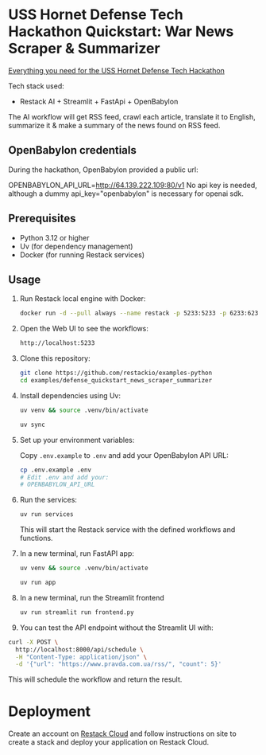 # USS Hornet Defense Tech Hackathon Quickstart: War News Scraper & Summarizer

[Everything you need for the USS Hornet Defense Tech Hackathon](https://lu.ma/uss-hornet-hackathon?tk=DNbUwU)

Tech stack used:

- Restack AI + Streamlit + FastApi + OpenBabylon

The AI workflow will get RSS feed, crawl each article, translate it to English, summarize it & make a summary of the news found on RSS feed.

## OpenBabylon credentials

During the hackathon, OpenBabylon provided a public url:

OPENBABYLON_API_URL=http://64.139.222.109:80/v1
No api key is needed, although a dummy api_key="openbabylon" is necessary for openai sdk.

## Prerequisites

- Python 3.12 or higher
- Uv (for dependency management)
- Docker (for running Restack services)

## Usage

1. Run Restack local engine with Docker:

   ```bash
   docker run -d --pull always --name restack -p 5233:5233 -p 6233:6233 -p 7233:7233 -p 9233:9233 ghcr.io/restackio/restack:main
   ```

2. Open the Web UI to see the workflows:

   ```bash
   http://localhost:5233
   ```

3. Clone this repository:

   ```bash
   git clone https://github.com/restackio/examples-python
   cd examples/defense_quickstart_news_scraper_summarizer
   ```

4. Install dependencies using Uv:

   ```bash
   uv venv && source .venv/bin/activate
   ```

   ```bash
   uv sync
   ```

5. Set up your environment variables:

   Copy `.env.example` to `.env` and add your OpenBabylon API URL:

   ```bash
   cp .env.example .env
   # Edit .env and add your:
   # OPENBABYLON_API_URL
   ```

6. Run the services:

   ```bash
   uv run services
   ```

   This will start the Restack service with the defined workflows and functions.

7. In a new terminal, run FastAPI app:

   ```bash
   uv venv && source .venv/bin/activate
   ```

   ```bash
   uv run app
   ```

8. In a new terminal, run the Streamlit frontend

   ```bash
   uv run streamlit run frontend.py
   ```

9. You can test the API endpoint without the Streamlit UI with:

```bash
curl -X POST \
  http://localhost:8000/api/schedule \
  -H "Content-Type: application/json" \
  -d '{"url": "https://www.pravda.com.ua/rss/", "count": 5}'
```

This will schedule the workflow and return the result.

# Deployment

Create an account on [Restack Cloud](https://console.restack.io) and follow instructions on site to create a stack and deploy your application on Restack Cloud.
